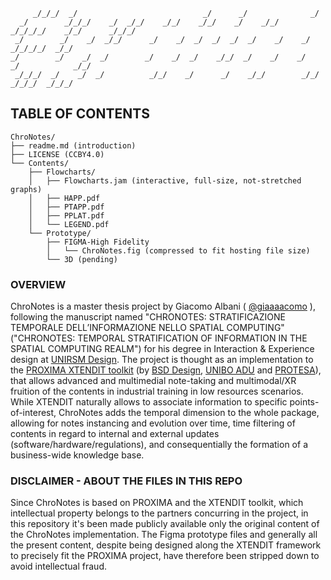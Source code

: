 
```
     _/_/_/  _/                            _/      _/              _/                         
  _/        _/_/_/    _/  _/_/    _/_/    _/_/    _/    _/_/    _/_/_/_/    _/_/      _/_/_/  
 _/        _/    _/  _/_/      _/    _/  _/  _/  _/  _/    _/    _/      _/_/_/_/  _/_/       
_/        _/    _/  _/        _/    _/  _/    _/_/  _/    _/    _/      _/            _/_/    
 _/_/_/  _/    _/  _/          _/_/    _/      _/    _/_/        _/_/    _/_/_/  _/_/_/       

```




## TABLE OF CONTENTS
```
ChroNotes/
├── readme.md (introduction)
├── LICENSE (CCBY4.0)
└── Contents/
    ├── Flowcharts/
    │   ├── Flowcharts.jam (interactive, full-size, not-stretched graphs)
    │   ├── HAPP.pdf
    │   ├── PTAPP.pdf
    │   ├── PPLAT.pdf
    │   └── LEGEND.pdf
    └── Prototype/
        ├── FIGMA-High Fidelity
        │   └── ChroNotes.fig (compressed to fit hosting file size)
        └── 3D (pending)
```

### OVERVIEW
ChroNotes is a master thesis project by Giacomo Albani ( [@giaaaacomo](https://github.com/giaaaacomo) ), following the manuscript named "CHRONOTES: STRATIFICAZIONE TEMPORALE DELL’INFORMAZIONE NELLO SPATIAL COMPUTING" ("CHRONOTES: TEMPORAL STRATIFICATION OF INFORMATION IN THE SPATIAL COMPUTING REALM") for his degree in Interaction & Experience design at [UNIRSM Design](https://design.unirsm.sm/).
The project is thought as an implementation to the [PROXIMA XTENDIT toolkit](https://25888322.hs-sites-eu1.com/xtendit#) (by [BSD Design](https://www.bsdesign.eu/), [UNIBO ADU](https://site.unibo.it/advanceddesignunit/it) and [PROTESA](https://www.protesa.net/)), that allows advanced and multimedial note-taking and multimodal/XR fruition of the contents in industrial training in low resources scenarios.
While XTENDIT naturally allows to associate information to specific points-of-interest, ChroNotes adds the temporal dimension to the whole package, allowing for notes instancing and evolution over time, time filtering of contents in regard to internal and external updates (software/hardware/regulations), and consequentially the formation of a business-wide knowledge base. 

### DISCLAIMER - ABOUT THE FILES IN THIS REPO
Since ChroNotes is based on PROXIMA and the XTENDIT toolkit, which intellectual property belongs to the partners concurring in the project, in this repository it's been made publicly available only the original content of the ChroNotes implementation. The Figma prototype files and generally all the present content, despite being designed along the XTENDIT framework to precisely fit the PROXIMA project, have therefore been stripped down to avoid intellectual fraud.
